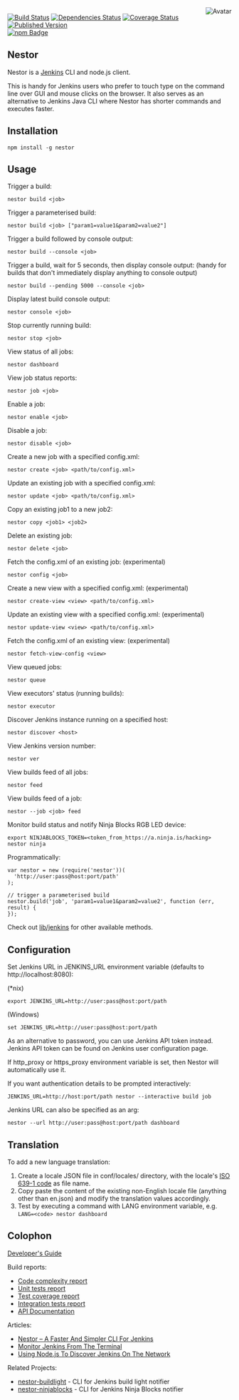 <img align="right" src="https://raw.github.com/cliffano/nestor/master/avatar.jpg" alt="Avatar"/>

[![Build Status](https://secure.travis-ci.org/cliffano/nestor.png?branch=master)](http://travis-ci.org/cliffano/nestor)
[![Dependencies Status](https://david-dm.org/cliffano/nestor.png)](http://david-dm.org/cliffano/nestor)
[![Coverage Status](https://coveralls.io/repos/cliffano/nestor/badge.png?branch=master)](https://coveralls.io/r/cliffano/nestor?branch=master)
[![Published Version](https://badge.fury.io/js/nestor.png)](http://badge.fury.io/js/nestor)
<br/>
[![npm Badge](https://nodei.co/npm/nestor.png)](http://npmjs.org/package/nestor)

Nestor
------

Nestor is a [Jenkins](http://jenkins-ci.org) CLI and node.js client.

This is handy for Jenkins users who prefer to touch type on the command line over GUI and mouse clicks on the browser. It also serves as an alternative to Jenkins Java CLI where Nestor has shorter commands and executes faster.

Installation
------------

    npm install -g nestor

Usage
-----

Trigger a build:

    nestor build <job>

Trigger a parameterised build:

    nestor build <job> ["param1=value1&param2=value2"]

Trigger a build followed by console output:

    nestor build --console <job>

Trigger a build, wait for 5 seconds, then display console output:
(handy for builds that don't immediately display anything to console output)

    nestor build --pending 5000 --console <job>

Display latest build console output:

    nestor console <job>

Stop currently running build:

    nestor stop <job>

View status of all jobs:

    nestor dashboard

View job status reports:

    nestor job <job>

Enable a job:

    nestor enable <job>

Disable a job:

    nestor disable <job>

Create a new job with a specified config.xml:

    nestor create <job> <path/to/config.xml>

Update an existing job with a specified config.xml:

    nestor update <job> <path/to/config.xml>

Copy an existing job1 to a new job2:

    nestor copy <job1> <job2>

Delete an existing job:

    nestor delete <job>

Fetch the config.xml of an existing job: (experimental)

    nestor config <job>

Create a new view with a specified config.xml: (experimental)

    nestor create-view <view> <path/to/config.xml>

Update an existing view with a specified config.xml: (experimental)

    nestor update-view <view> <path/to/config.xml>

Fetch the config.xml of an existing view: (experimental)

    nestor fetch-view-config <view>

View queued jobs:

    nestor queue

View executors' status (running builds):

    nestor executor
    
Discover Jenkins instance running on a specified host:

    nestor discover <host>

View Jenkins version number:

    nestor ver

View builds feed of all jobs:

    nestor feed 

View builds feed of a job:

    nestor --job <job> feed

Monitor build status and notify Ninja Blocks RGB LED device:

    export NINJABLOCKS_TOKEN=<token_from_https://a.ninja.is/hacking>
    nestor ninja

Programmatically:

    var nestor = new (require('nestor'))(
      'http://user:pass@host:port/path'
    );

    // trigger a parameterised build
    nestor.build('job', 'param1=value1&param2=value2', function (err, result) {
    });

Check out [lib/jenkins](https://github.com/cliffano/nestor/blob/master/lib/jenkins.js) for other available methods.

Configuration
-------------

Set Jenkins URL in JENKINS_URL environment variable (defaults to http://localhost:8080):

(*nix)

    export JENKINS_URL=http://user:pass@host:port/path

(Windows)

    set JENKINS_URL=http://user:pass@host:port/path

As an alternative to password, you can use Jenkins API token instead. Jenkins API token can be found on Jenkins user configuration page.

If http_proxy or https_proxy environment variable is set, then Nestor will automatically use it.

If you want authentication details to be prompted interactively:

    JENKINS_URL=http://host:port/path nestor --interactive build job

Jenkins URL can also be specified as an arg:

    nestor --url http://user:pass@host:port/path dashboard

Translation
-----------

To add a new language translation:

1. Create a locale JSON file in conf/locales/ directory, with the locale's [ISO 639-1 code](http://en.wikipedia.org/wiki/List_of_ISO_639-1_codes) as file name.
2. Copy paste the content of the existing non-English locale file (anything other than en.json) and modify the translation values accordingly.
3. Test by executing a command with LANG environment variable, e.g. `LANG=<code> nestor dashboard`

Colophon
--------

[Developer's Guide](http://cliffano.github.io/developers_guide.html#nodejs)

Build reports:

* [Code complexity report](http://cliffano.github.io/nestor/bob/complexity/plato/index.html)
* [Unit tests report](http://cliffano.github.io/nestor/bob/test/buster.out)
* [Test coverage report](http://cliffano.github.io/nestor/bob/coverage/buster-istanbul/lcov-report/lib/index.html)
* [Integration tests report](http://cliffano.github.io/nestor/bob/test-integration/cmdt.out)
* [API Documentation](http://cliffano.github.io/nestor/bob/doc/dox-foundation/index.html)

Articles:

* [Nestor – A Faster And Simpler CLI For Jenkins](http://blog.cliffano.com/2011/10/22/nestor-a-faster-and-simpler-cli-for-jenkins/)
* [Monitor Jenkins From The Terminal](http://blog.cliffano.com/2013/09/13/monitor-jenkins-from-the-terminal/)
* [Using Node.js To Discover Jenkins On The Network](http://blog.cliffano.com/2011/08/04/using-nodejs-to-discover-jenkins-on-the-network/)

Related Projects:

* [nestor-buildlight](http://github.com/cliffano/nestor-buildlight) - CLI for Jenkins build light notifier
* [nestor-ninjablocks](http://github.com/cliffano/nestor-ninjablocks) - CLI for Jenkins Ninja Blocks notifier
